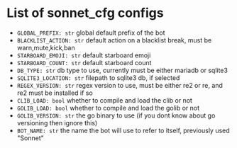 # List of sonnet\_cfg configs
- `GLOBAL_PREFIX: str` global default prefix of the bot
- `BLACKLIST_ACTION: str` default action on a blacklist break, must be warn,mute,kick,ban
- `STARBOARD_EMOJI: str` default starboard emoji
- `STARBOARD_COUNT: str` default starboard count
- `DB_TYPE: str` db type to use, currently must be either mariadb or sqlite3
- `SQLITE3_LOCATION: str` filepath to sqlite3 db, if selected
- `REGEX_VERSION: str` regex version to use, must be either re2 or re, and re2 must be installed if so
- `CLIB_LOAD: bool` whether to compile and load the clib or not
- `GOLIB_LOAD: bool` whether to compile and load the golib or not
- `GOLIB_VERSION: str` the go binary to use (if you dont know about go versioning then ignore this)
- `BOT_NAME: str` the name the bot will use to refer to itself, previously used "Sonnet"
